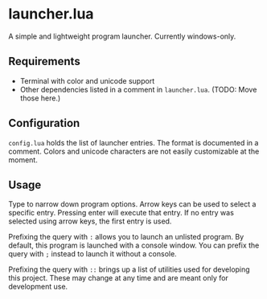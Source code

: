 # launcher.lua

A simple and lightweight program launcher.
Currently windows-only.

## Requirements

- Terminal with color and unicode support
- Other dependencies listed in a comment in `launcher.lua`. (TODO: Move those here.)

## Configuration

`config.lua` holds the list of launcher entries. The format is documented in a comment.
Colors and unicode characters are not easily customizable at the moment.

## Usage

Type to narrow down program options. Arrow keys can be used to select a specific entry.
Pressing enter will execute that entry. If no entry was selected using arrow keys, the first entry is used.

Prefixing the query with `:` allows you to launch an unlisted program.
By default, this program is launched with a console window.
You can prefix the query with `;` instead to launch it without a console.

Prefixing the query with `::` brings up a list of utilities used for developing this project.
These may change at any time and are meant only for development use.

